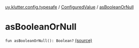 [uy.klutter.config.typesafe](../index.md) / [ConfiguredValue](index.md) / [asBooleanOrNull](.)


# asBooleanOrNull

`fun asBooleanOrNull(): Boolean?` [(source)](https://github.com/kohesive/klutter/blob/master/config-typesafe-jdk6/src/main/kotlin/uy/klutter/config/typesafe/TypesafeConfig_Ext.kt#L54)


